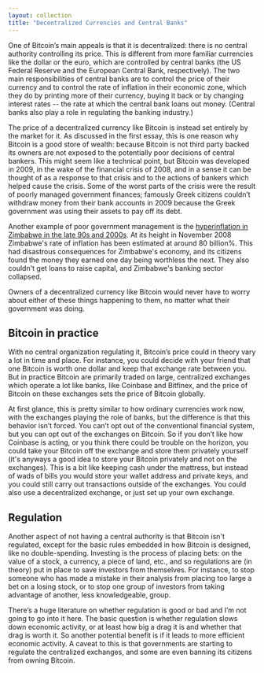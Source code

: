 ```yaml
---
layout: collection
title: "Decentralized Currencies and Central Banks"
---
```


<p>One of Bitcoin’s main appeals is that it is decentralized: there is no central authority controlling its price. This is different from more familiar currencies like the dollar or the euro, which are controlled by central banks (the US Federal Reserve and the European Central Bank, respectively). The two main responsibilities of central banks are to control the price of their currency and to control the rate of inflation in their economic zone, which they do by printing more of their currency, buying it back or by changing interest rates -- the rate at which the central bank loans out money. (Central banks also play a role in regulating the banking industry.)</p>

<p>The price of a decentralized currency like Bitcoin is instead set entirely by the market for it. As discussed in the first essay, this is one reason why Bitcoin is a good store of wealth: because Bitcoin is not third party backed its owners are not exposed to the potentially poor decisions of central bankers. This might seem like a technical point, but Bitcoin was developed in 2009, in the wake of the financial crisis of 2008, and in a sense it can be thought of as a response to that crisis and to the actions of bankers which helped cause the crisis. Some of the worst parts of the crisis were the result of poorly managed government finances; famously Greek citizens couldn’t withdraw money from their bank accounts in 2009 because the Greek government was using their assets to pay off its debt. 

<p>Another example of poor government management is the <a href="https://en.wikipedia.org/wiki/Hyperinflation_in_Zimbabwe">hyperinflation in Zimbabwe in the late 90s and 2000s</a>. At its height in November 2008 Zimbabwe's rate of inflation has been estimated at around 80 billion%. This had disastrous consequences for Zimbabwe's economy, and its citizens found the money they earned one day being worthless the next. They also couldn't get loans to raise capital, and Zimbabwe's banking sector collapsed.</p>

<p>Owners of a decentralized currency like Bitcoin would never have to worry about either of these things happening to them, no matter what their government was doing.</p>


<h2>Bitcoin in practice</h2>

<p>With no central organization regulating it, Bitcoin’s price could in theory vary a lot in time and place. For instance, you could decide with your friend that one Bitcoin is worth one dollar and keep that exchange rate between you. But in practice Bitcoin are primarily traded on large, centralized exchanges which operate a lot like banks, like Coinbase and Bitfinex, and the price of Bitcoin on these exchanges sets the price of Bitcoin globally.</p>

<p>At first glance, this is pretty similar to how ordinary currencies work now, with the exchanges playing the role of banks, but the difference is that this behavior isn’t forced. You can’t opt out of the conventional financial system, but you can opt out of the exchanges on Bitcoin. So if you don’t like how Coinbase is acting, or you think there could be trouble on the horizon, you could take your Bitcoin off the exchange and store them privately yourself (it's anyways a good idea to store your Bitcoin privately and not on the exchanges). This is a bit like keeping cash under the mattress, but instead of wads of bills you would store your wallet address and private keys, and you could still carry out transactions outside of the exchanges. You could also use a decentralized exchange, or just set up your own exchange. </p>


<h2>Regulation</h2>

<p>Another aspect of not having a central authority is that Bitcoin isn't regulated, except for the basic rules embedded in how Bitcoin is designed, like no double-spending. Investing is the process of placing bets: on the value of a stock, a currency, a piece of land, etc., and so regulations are (in theory) put in place to save investors from themselves. For instance, to stop someone who has made a mistake in their analysis from placing too large a bet on a losing stock, or to stop one group of investors from taking advantage of another, less knowledgeable, group.</p>

<p>There’s a huge literature on whether regulation is good or bad and I’m not going to go into it here. The basic question is whether regulation slows down economic activity, or at least how big a drag it is and whether that drag is worth it. So another potential benefit is if it leads to more efficient economic activity. A caveat to this is that governments are starting to regulate the centralized exchanges, and some are even banning its citizens from owning Bitcoin.</p>















